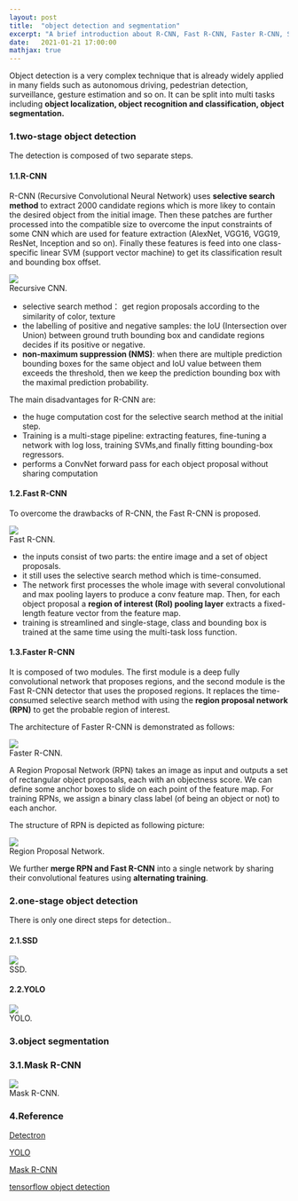 ```yaml
---
layout: post
title:  "object detection and segmentation"
excerpt: "A brief introduction about R-CNN, Fast R-CNN, Faster R-CNN, SSD, YOLO and Mask R-CNN"
date:   2021-01-21 17:00:00
mathjax: true
---
```


Object detection is a very complex technique that is already widely applied in many fields such as autonomous driving, 
pedestrian detection, surveillance, gesture estimation and so on. It can be split into multi tasks including **object 
localization, object recognition and classification, object segmentation.**

### 1.two-stage object detection

The detection is composed of two separate steps.

#### 1.1.R-CNN

R-CNN (Recursive Convolutional Neural Network) uses **selective search method** to extract 2000 candidate regions which is more likey to 
contain the desired object from the initial image. Then these patches are further processed into the compatible size to overcome the 
input constraints of some CNN which are used for feature extraction (AlexNet, VGG16, VGG19, ResNet, Inception and so on). Finally these 
features is feed into one class-specific linear SVM (support vector machine) to get its classification result and bounding box offset.

<div class="imgcap">
<img src="/assets/detection/rcnn.png">
<div class="thecap">Recursive CNN.</div>
</div>

- selective search method： get region proposals according to the similarity of color, texture
- the labelling of positive and negative samples: the IoU (Intersection over Union) between ground truth bounding box and candidate regions decides if its positive or negative. 
- **non-maximum suppression (NMS)**: when there are multiple prediction bounding boxes for the same object and IoU value between them exceeds the threshold, then we keep the prediction 
bounding box with the maximal prediction probability.

The main disadvantages for R-CNN are:

- the huge computation cost for the selective search method at the initial step.
- Training is a multi-stage pipeline: extracting features, fine-tuning a network with log loss, training SVMs,and finally fitting bounding-box regressors. 
- performs a ConvNet forward pass for each object proposal without sharing computation

#### 1.2.Fast R-CNN

To overcome the drawbacks of R-CNN, the Fast R-CNN is proposed.

<div class="imgcap">
<img src="/assets/detection/fast-rcnn.png">
<div class="thecap">Fast R-CNN.</div>
</div>

- the inputs consist of two parts: the entire image and a set of object proposals.
- it still uses the selective search method which is time-consumed.
- The network first processes the whole image with several convolutional and max pooling layers to produce a conv feature map. Then, for each object proposal a **region of interest (RoI) pooling layer** extracts a fixed-length feature vector from the feature map.
- training is streamlined and single-stage, class and bounding box is trained at the same time using the multi-task loss function.

#### 1.3.Faster R-CNN

It is composed of two modules. The first module is a deep fully convolutional network that proposes regions, and the second module is the Fast R-CNN detector that uses the proposed regions.
It replaces the time-consumed selective search method with using the **region proposal network (RPN)** to get the probable region of interest.

The architecture of Faster R-CNN is demonstrated as follows:
 
<div class="imgcap">
<img src="/assets/detection/faster-rcnn.png">
<div class="thecap">Faster R-CNN.</div>
</div>

A Region Proposal Network (RPN) takes an image as input and outputs a set of rectangular object proposals, each with an objectness score.
We can define some anchor boxes to slide on each point of the feature map. For training RPNs, we assign a binary class label (of being an object or not) to each anchor.

The structure of RPN is depicted as following picture:

<div class="imgcap">
<img src="/assets/detection/RPN.png">
<div class="thecap">Region Proposal Network.</div>
</div>

We further **merge RPN and Fast R-CNN** into a single network by sharing their convolutional features using **alternating training**.

### 2.one-stage object detection

There is only one direct steps for detection..

#### 2.1.SSD


<div class="imgcap">
<img src="/assets/detection/ssd.png">
<div class="thecap">SSD.</div>
</div>

#### 2.2.YOLO


<div class="imgcap">
<img src="/assets/detection/yolo.png">
<div class="thecap">YOLO.</div>
</div>

### 3.object segmentation

### 3.1.Mask R-CNN


<div class="imgcap">
<img src="/assets/detection/mask-rcnn.png">
<div class="thecap">Mask R-CNN.</div>
</div>


### 4.Reference

[Detectron](https://github.com/facebookresearch/Detectron)

[YOLO](https://pjreddie.com/darknet/yolo/)

[Mask R-CNN](https://github.com/matterport/Mask_RCNN)

[tensorflow object detection](https://github.com/tensorflow/models/tree/master/research/object_detection)


